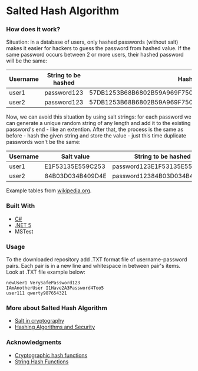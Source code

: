 # Salted Hash Algorithm

### How does it work?

Situation: in a database of users, only hashed passwords (without salt) makes it easier for hackers to guess the password from hashed value. If the same password occurs between 2 or more users, their hashed password will be the same:


| Username | String to be hashed | Hashed value = SHA256 |
| --- | --- | --- |
| user1 | password123 | 57DB1253B68B6802B59A969F750FA32B60CB5CC8A3CB19B87DAC28F541DC4E2A |
| user2 | password123 | 57DB1253B68B6802B59A969F750FA32B60CB5CC8A3CB19B87DAC28F541DC4E2A |


Now, we can avoid this situation by using salt strings: for each password we can generate a unique random string of any length and add it to the existing password's end - like an extention. After that, the process is the same as before - hash the given string and store the value - just this time duplicate passwords won't be the same:


| Username | Salt value | String to be hashed | Hashed value = SHA256 (Password + Salt value) |
| --- | --- | --- | --- |
| user1 | E1F53135E559C253 | password123E1F53135E559C253 | 72AE25495A7981C40622D49F9A52E4F1565C90F048F59027BD9C8C8900D5C3D8 |
| user2 | 84B03D034B409D4E | password12384B03D034B409D4E | B4B6603ABC670967E99C7E7F1389E40CD16E78AD38EB1468EC2AA1E62B8BED3A |


Example tables from [wikipedia.org](https://en.wikipedia.org/wiki/Salt_(cryptography)).


### Built With
* [C#](https://docs.microsoft.com/en-us/dotnet/csharp/)
* [.NET 5](https://docs.microsoft.com/en-gb/dotnet/)
* MSTest

### Usage
To the downloaded repository add .TXT format file of username-password pairs. Each pair is in a new line and whitespace in between pair's items. Look at .TXT file example below:

```
newUser1 VerySafePassword123
IAmAnotherUser I1Have2A3Password4Too5
user111 qwerty987654321
```

### More about Salted Hash Algorithm

* [Salt in cryptography](https://en.wikipedia.org/wiki/Salt_(cryptography))
* [Hashing Algorithms and Security](https://www.youtube.com/watch?v=b4b8ktEV4Bg)

### Acknowledgments
* [Cryptographic hash functions](https://stackoverflow.com/questions/800685/which-cryptographic-hash-function-should-i-choose)
* [String Hash Functions](https://www.godo.dev/tutorials/csharp-string-hash/)
